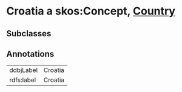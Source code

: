 # Croatia a skos:Concept, [Country](/0.1/Country)

## Subclasses

## Annotations

|||
|-----|-----|
|ddbjLabel|Croatia|
|rdfs:label|Croatia|

